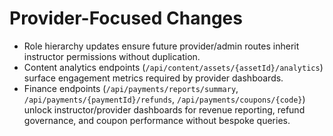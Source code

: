 # Provider-Focused Changes

- Role hierarchy updates ensure future provider/admin routes inherit instructor permissions without duplication.
- Content analytics endpoints (`/api/content/assets/{assetId}/analytics`) surface engagement metrics required by provider dashboards.
- Finance endpoints (`/api/payments/reports/summary`, `/api/payments/{paymentId}/refunds`, `/api/payments/coupons/{code}`) unlock instructor/provider dashboards for revenue reporting, refund governance, and coupon performance without bespoke queries.
